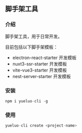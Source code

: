 ## 脚手架工具

### 介绍

脚手架工具，用于日常开发。

目前包括以下脚手架模板：

* electron-react-starter 开发模板
* nuxt3-ssr-starter 开发模板
* vite-vue3-starter 开发模板
* nest-server-starter 开发模板

### 安装

```js
npm i yueluo-cli -g
```

### 使用

```js
yueluo-cli create <project-name>
```